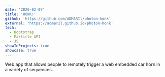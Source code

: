 ```yaml
---
date: '2020-02-07'
title: 'HONK!'
github: 'https://github.com/ADMARIl/photon-honk'
external: 'https://admaril.github.io/photon-honk'
tech:
  - Bootstrap
  - Particle API
  - JS
showInProjects: true
showcase: true
---
```


Web app that allows people to remotely trigger a web embedded car horn in a variety of sequences.
